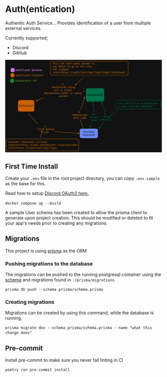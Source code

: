 # Auth(entication)

Authentic Auth Service... Provides identification of a user from multiple external services.

Currently supported;
- Discord
- GitHub

![Authflow](./docs/imgs/authflow.png)

## First Time Install

Create your `.env` file in the root project directory, you can copy `.env.sample` as the base for this.

Read how to setup [Discord OAuth2 here.](./docs/DISCORD-OAUTH2.md)

`docker compose up --build`

A sample User schema has been created to allow the prisma client to generate upon project creation. This should be
modified or deleted to fit your app's needs prior to creating any migrations.

## Migrations
This project is using [prisma](https://www.prisma.io/) as the ORM

### Pushing migrations to the database
The migrations can be pushed to the running postgresql container using the
[schema](./prisma/schema.prisma) and migrations found in `./prisma/migrations`.

```shell
prisma db push --schema prisma/schema.prisma
```

### Creating migrations
Migrations can be created by using this command, while the database is running.

```shell
prisma migrate dev --schema prisma/schema.prisma --name "what this change does"
```

## Pre-commit
Install pre-commit to make sure you never fail linting in CI
```shell
poetry run pre-commit install
```

